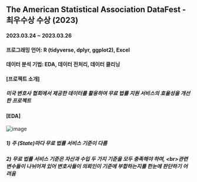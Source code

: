 ## The American Statistical Association DataFest - 최우수상 수상 (2023)
#### 2023.03.24 ~ 2023.03.26
#### 프로그래밍 언어: R (tidyverse, dplyr, ggplot2), Excel
#### 데이터 분석 기법: EDA, 데이터 전처리, 데이터 클리닝



#### [프로젝트 소개]
##### 미국 변호사 협회에서 제공한 데이터를 활용하여 무료 법률 지원 서비스의 효율성을 개선한 프로젝트



#### [EDA]
![image](https://github.com/YounseoKim62/Data-Analysis-Projects-KR/assets/161654460/5f49c270-5572-4cfa-8786-f2de19966bf9)
##### 1) 주 (State)마다 무료 법률 서비스 기준이 다름 
##### 2) 무료 법률 서비스 기준은 자산과 수입 두 가지 기준을 모두 충족해야 하며, <br\>관련 변수들이 나뉘어져 있어 변호사들이 의뢰인이 기준에 부합하는지를 한눈에 판단하기 어려움



